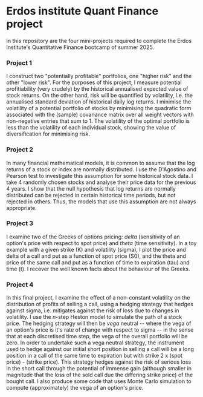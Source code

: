 # Erdos institute Quant Finance project

In this repository are the four mini-projects required to complete the Erdos Institute's Quantitative Finance bootcamp of summer 2025.

### Project 1

I construct two "potentially profitable" portfolios, one "higher risk" and the other "lower risk". For the purposes of this project, I measure potential profitiability (very crudely) by the historical annualised expected value of stock returns. On the other hand, risk will be quantified by volatility, i.e. the annualised standard deviation of historical daily log returns. I minimise the volatility of a potential portfolio of stocks by minimising the quadratic form associated with the (sample) covariance matrix over all weight vectors with non-negative entries that sum to 1. The volatility of the optimal portfolio is less than the volatility of each individual stock, showing the value of diversification for minimising risk. 

### Project 2

In many financial mathematical models, it is common to assume that the log returns of a stock or index are normally distributed. I use the D'Agostino and Pearson test to investigate this assumption for some historical stock data. I take 4 randomly chosen stocks and analyse their price data for the previous 4 years. I show that the null hypothesis that log returns are normally distributed can be rejected in certain historical time periods, but not rejected in others. Thus, the models that use this assumption are not always appropriate.

### Project 3

I examine two of the Greeks of options pricing: _delta_ (sensitivity of an option's price with respect to spot price) and _theta_ (time sensitivity). In a toy example with a given strike (K) and volatility (sigma), I plot the price and delta of a call and put as a function of spot price (S0), and the theta and price of the same call and put as a function of time to expiration (tau) and time (t). I recover the well known facts about the behaviour of the Greeks. 

### Project 4

In this final project, I examine the effect of a non-constant volatility on the distribution of profits of selling a call, using a hedging strategy that hedges against sigma, i.e. mitigates against the risk of loss due to changes in volatility. I use the _n_-step Heston model to simulate the path of a stock price. The hedging strategy will then be _vega_ neutral -- where the vega of an option's price is it's rate of change with respect to sigma -- in the sense that at each discretised time step, the vega of the overall portfolio will be zero. In order to undertake such a vega neutral strategy, the instrument used to hedge against our initial short position in selling a call will be a long position in a call of the same time to expiration but with strike 2 x (spot price) - (strike price). This strategy hedges against the risk of serious loss in the short call through the potential of immense gain (although smaller in magnitude that the loss of the sold call due the differing strike price) of the bought call. I also produce some code that uses Monte Carlo simulation to compute (approximately) the vega of an option's price.
